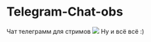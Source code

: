 # Telegram-Chat-obs

<p>
	Чат телеграмм для стримов 
	<img src="https://github.com/Vova2808/Telegram_Chat_OBS/assets/96084748/b383ca07-d3e7-488c-b7a6-786a77b00007">
	Ну и всё всё :)
</p>
